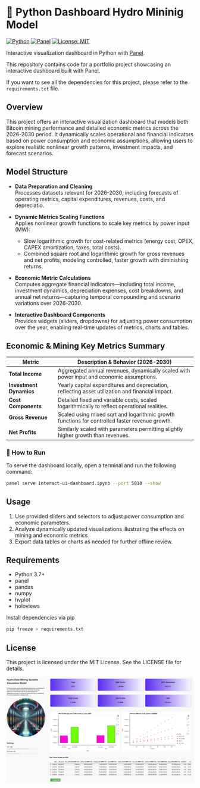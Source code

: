 # 🐍 Python Dashboard Hydro Mininig Model

[![Python](https://img.shields.io/badge/python-3.10+-blue.svg)](https://www.python.org/downloads/)
[![Panel](https://img.shields.io/badge/Panel-1.4-lightgrey)](https://panel.holoviz.org/)
[![License: MIT](https://img.shields.io/badge/License-MIT-yellow.svg)](https://opensource.org/licenses/MIT)

Interactive visualization dashboard in Python with [Panel](https://panel.holoviz.org/).

This repository contains code for a portfolio project showcasing an interactive dashboard built with Panel.

If you want to see all the dependencies for this project, please refer to the `requirements.txt` file.

## Overview

This project offers an interactive visualization dashboard that models both Bitcoin mining performance and detailed economic metrics across the 2026-2030 period. It dynamically scales operational and financial indicators based on power consumption and economic assumptions, allowing users to explore realistic nonlinear growth patterns, investment impacts, and forecast scenarios.

## Model Structure

- **Data Preparation and Cleaning**  
  Processes datasets relevant for 2026-2030, including forecasts of operating metrics, capital expenditures, revenues, costs, and depreciatio.

- **Dynamic Metrics Scaling Functions**  
  Applies nonlinear growth functions to scale key metrics by power input (MW):
  - Slow logarithmic growth for cost-related metrics (energy cost, OPEX, CAPEX amortization, taxes, total costs).
  - Combined square root and logarithmic growth for gross revenues and net profits, modeling controlled, faster growth with diminishing returns.

- **Economic Metric Calculations**  
  Computes aggregate financial indicators—including total income, investment dynamics, depreciation expenses, cost breakdowns, and annual net returns—capturing temporal compounding and scenario variations over 2026-2030.

- **Interactive Dashboard Components**  
  Provides widgets (sliders, dropdowns) for adjusting power consumption over the year, enabling real-time updates of metrics, charts and tables.

## Economic & Mining Key Metrics Summary

| Metric                   | Description & Behavior (2026-2030)                                                               |
|--------------------------|--------------------------------------------------------------------------------------------------|
| **Total Income**          | Aggregated annual revenues, dynamically scaled with power input and economic assumptions.        |
| **Investment Dynamics**   | Yearly capital expenditures and depreciation, reflecting asset utilization and financial impact. |
| **Cost Components**       | Detailed fixed and variable costs, scaled logarithmically to reflect operational realities.      |
| **Gross Revenue**         | Scaled using mixed sqrt and logarithmic growth functions for controlled faster revenue growth.   |
| **Net Profits**           | Similarly scaled with parameters permitting slightly higher growth than revenues.                |


### 🚀 How to Run

To serve the dashboard locally, open a terminal and run the following command:

```bash
panel serve interact-ui-dashboard.ipynb --port 5010 --show
```
## Usage
1. Use provided sliders and selectors to adjust power consumption and economic parameters.
2. Analyze dynamically updated visualizations illustrating the effects on mining and economic metrics.
3. Export data tables or charts as needed for further offline review.

## Requirements

- Python 3.7+
- panel
- pandas
- numpy
- hvplot
- holoviews

Install dependencies via pip

```bash
pip freeze > requirements.txt
```

## License
This project is licensed under the MIT License. See the LICENSE file for details.


![Interactive Dashboard Preview](dashboard.PNG)
